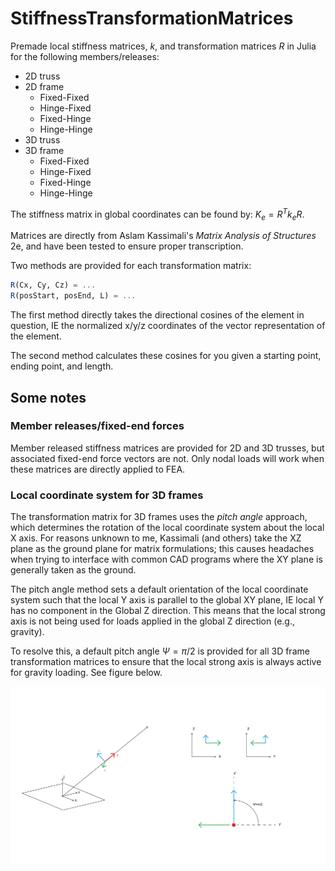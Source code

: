# StiffnessTransformationMatrices
Premade local stiffness matrices, $k$, and transformation matrices $R$ in Julia for the following members/releases:

- 2D truss
- 2D frame
  - Fixed-Fixed
  - Hinge-Fixed
  - Fixed-Hinge
  - Hinge-Hinge
- 3D truss
- 3D frame
  - Fixed-Fixed
  - Hinge-Fixed
  - Fixed-Hinge
  - Hinge-Hinge

The stiffness matrix in global coordinates can be found by: $K_e = R^Tk_eR$.

Matrices are directly from Aslam Kassimali's *Matrix Analysis of Structures* 2e, and have been tested to ensure proper transcription.

Two methods are provided for each transformation matrix:

```julia
R(Cx, Cy, Cz) = ...
R(posStart, posEnd, L) = ...
```

The first method directly takes the directional cosines of the element in question, IE the normalized x/y/z coordinates of the vector representation of the element.

The second method calculates these cosines for you given a starting point, ending point, and length.

## Some notes
### Member releases/fixed-end forces
Member released stiffness matrices are provided for 2D and 3D trusses, but associated fixed-end force vectors are not. Only nodal loads will work when these matrices are directly applied to FEA.

### Local coordinate system for 3D frames
The transformation matrix for 3D frames uses the *pitch angle* approach, which determines the rotation of the local coordinate system about the local X axis. For reasons unknown to me, Kassimali (and others) take the XZ plane as the ground plane for matrix formulations; this causes headaches when trying to interface with common CAD programs where the XY plane is generally taken as the ground.

The pitch angle method sets a default orientation of the local coordinate system such that the local Y axis is parallel to the global XY plane, IE local Y has no component in the Global Z direction. This means that the local strong axis is not being used for loads applied in the global Z direction (e.g., gravity).

To resolve this, a default pitch angle $\Psi = \pi/2$ is provided for all 3D frame transformation matrices to ensure that the local strong axis is always active for gravity loading. See figure below.

![](resources/LCS.png)